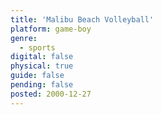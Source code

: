```yaml
---
title: 'Malibu Beach Volleyball'
platform: game-boy
genre:
  - sports
digital: false
physical: true
guide: false
pending: false
posted: 2000-12-27
---
```

